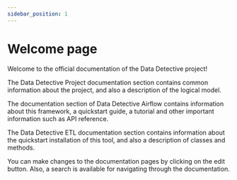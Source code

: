 ```yaml
---
sidebar_position: 1
---
```

# Welcome page

Welcome to the official documentation of the Data Detective project!

The Data Detective Project documentation section contains common information about the project, and also a description of the logical model.

The documentation section of Data Detective Airflow contains information about this framework, a quickstart guide, a tutorial and other important information such as API reference.

The Data Detective ETL documentation section contains information about the quickstart installation of this tool, and also a description of classes and methods.

You can make changes to the documentation pages by clicking on the edit button. 
Also, a search is available for navigating through the documentation.

